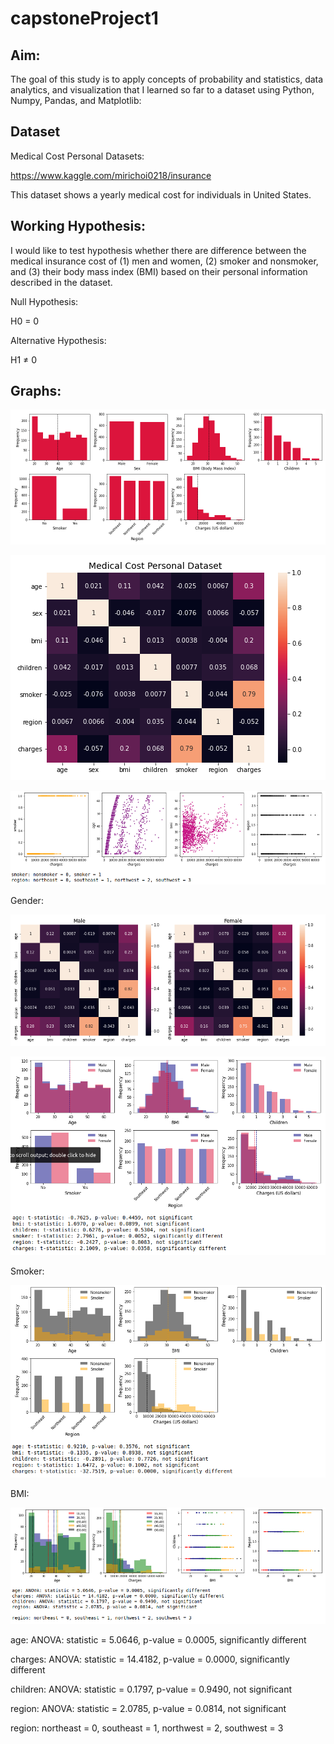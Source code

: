 # capstoneProject1

## Aim:
The goal of this study is to apply concepts of probability and statistics, data analytics, and visualization that I learned so far to a dataset using Python, Numpy, Pandas, and Matplotlib:

## Dataset
Medical Cost Personal Datasets:

https://www.kaggle.com/mirichoi0218/insurance

This dataset shows a yearly medical cost for individuals in United States.

## Working Hypothesis:
I would like to test hypothesis whether there are difference between the medical insurance cost of (1) men and women, (2) smoker and nonsmoker, and (3) their body mass index (BMI) based on their personal information described in the dataset.

Null Hypothesis: 

H0 = 0

Alternative Hypothesis:

H1 ≠ 0

## Graphs:

![](image/overallgraphs.png)

![](image/overallcorrmatrix.png)

![](image/scatterplot.png)

Gender:

![](image/corrmatrix_gender.png)

![](image/graphs_gender.png)

Smoker:

![](image/graphs_smoker.png)

BMI:

![](image/graphs_bmi.png)

age: ANOVA: statistic = 5.0646, p-value = 0.0005, significantly different

charges: ANOVA: statistic = 14.4182, p-value = 0.0000, significantly different

children: ANOVA: statistic = 0.1797, p-value = 0.9490, not significant

region: ANOVA: statistic = 2.0785, p-value = 0.0814, not significant

region: northeast = 0, southeast = 1, northwest = 2, southwest = 3